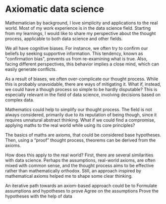 
# Axiomatic data science

Mathematician by background, I love simplicity and applications to the real world. Most of my work experience is in the data science field. Starting from my learnings, I would like to share my perspective about the thought process, applicable to both data science and other fields.

We all have cognitive biases. For instance, we often try to confirm our beliefs by seeking supportive information. This tendency, known as "confirmation bias", prevents us from re-examining what is true. Also, facing different perspectives, this behavior implies a close mind, which can easily generate conflicts.

As a result of biases, we often over-complicate our thought process. While this is probably unavoidable, there are ways of mitigating it. What if, instead, we could have a though process so simple to be hardly disputable? This is especially relevant in the field of data science, involving decisions based on complex data.

Mathematics could help to simplify our thought process. The field is not always considered, primarily due to its reputation of being though, since it requires unnatural abstract thinking. What if we could find a compromise, applying maths to the real world while using its core principles?

The basics of maths are axioms, that could be considered base hypotheses. Then, using a “proof” thought process, theorems can be derived from the axioms.

How does this apply to the real world? First, there are several similarities with data science. Perhaps the assumptions, real-world axioms, are often mixed with common sense, and the thought process aims to be effective rather than mathematically orthodox. Still, an approach inspired by mathematical axioms helped me to shape some clear thinking.

An iterative path towards an axiom-based approach could be to
Formulate assumptions and hypotheses to prove
Agree on the assumptions
Prove the hypotheses with the help of data


